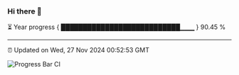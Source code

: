 ### Hi there 👋

⏳ Year progress { ███████████████████████████▁▁▁ } 90.45 %

---

⏰ Updated on Wed, 27 Nov 2024 00:52:53 GMT

![Progress Bar CI](https://github.com/Shyam-Makwana/GitHub-Actions-Demo/workflows/Progress%20Bar%20CI/badge.svg)
